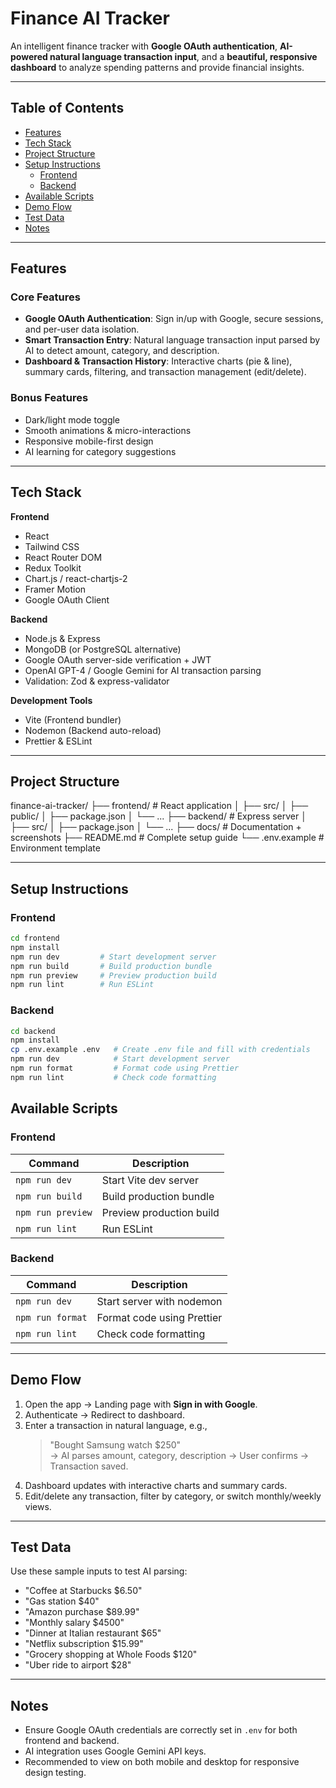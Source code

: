 # Finance AI Tracker

An intelligent finance tracker with **Google OAuth authentication**, **AI-powered natural language transaction input**, and a **beautiful, responsive dashboard** to analyze spending patterns and provide financial insights.

---

## Table of Contents

- [Features](#features)  
- [Tech Stack](#tech-stack)  
- [Project Structure](#project-structure)  
- [Setup Instructions](#setup-instructions)  
  - [Frontend](#frontend)  
  - [Backend](#backend)  
- [Available Scripts](#available-scripts)  
- [Demo Flow](#demo-flow)  
- [Test Data](#test-data)  
- [Notes](#notes)

---

## Features

### Core Features
- **Google OAuth Authentication**: Sign in/up with Google, secure sessions, and per-user data isolation.  
- **Smart Transaction Entry**: Natural language transaction input parsed by AI to detect amount, category, and description.  
- **Dashboard & Transaction History**: Interactive charts (pie & line), summary cards, filtering, and transaction management (edit/delete).  

### Bonus Features
- Dark/light mode toggle  
- Smooth animations & micro-interactions  
- Responsive mobile-first design  
- AI learning for category suggestions  

---

## Tech Stack

**Frontend**  
- React  
- Tailwind CSS  
- React Router DOM  
- Redux Toolkit  
- Chart.js / react-chartjs-2  
- Framer Motion  
- Google OAuth Client  

**Backend**  
- Node.js & Express  
- MongoDB (or PostgreSQL alternative)  
- Google OAuth server-side verification + JWT  
- OpenAI GPT-4 / Google Gemini for AI transaction parsing  
- Validation: Zod & express-validator  

**Development Tools**  
- Vite (Frontend bundler)  
- Nodemon (Backend auto-reload)  
- Prettier & ESLint  

---

## Project Structure

finance-ai-tracker/
├── frontend/ # React application
│       ├── src/
│       ├── public/
│       ├── package.json
│       └── ...
├── backend/ # Express server
│     ├── src/
│     ├── package.json
│     └── ...
├── docs/ # Documentation + screenshots
├── README.md # Complete setup guide
└── .env.example # Environment template



---

## Setup Instructions

### Frontend

```bash
cd frontend
npm install
npm run dev         # Start development server
npm run build       # Build production bundle
npm run preview     # Preview production build
npm run lint        # Run ESLint
```
### Backend
```bash
cd backend
npm install
cp .env.example .env   # Create .env file and fill with credentials
npm run dev            # Start development server
npm run format         # Format code using Prettier
npm run lint           # Check code formatting
```

## Available Scripts

### Frontend

| Command | Description |
|---------|-------------|
| `npm run dev` | Start Vite dev server |
| `npm run build` | Build production bundle |
| `npm run preview` | Preview production build |
| `npm run lint` | Run ESLint |

### Backend

| Command | Description |
|---------|-------------|
| `npm run dev` | Start server with nodemon |
| `npm run format` | Format code using Prettier |
| `npm run lint` | Check code formatting |

---

## Demo Flow

1. Open the app → Landing page with **Sign in with Google**.  
2. Authenticate → Redirect to dashboard.  
3. Enter a transaction in natural language, e.g.,  
   > "Bought Samsung watch $250"  
   → AI parses amount, category, description → User confirms → Transaction saved.  
4. Dashboard updates with interactive charts and summary cards.  
5. Edit/delete any transaction, filter by category, or switch monthly/weekly views.  

---

## Test Data

Use these sample inputs to test AI parsing:

- "Coffee at Starbucks $6.50"  
- "Gas station $40"  
- "Amazon purchase $89.99"  
- "Monthly salary $4500"  
- "Dinner at Italian restaurant $65"  
- "Netflix subscription $15.99"  
- "Grocery shopping at Whole Foods $120"  
- "Uber ride to airport $28"  

---

## Notes

- Ensure Google OAuth credentials are correctly set in `.env` for both frontend and backend.  
- AI integration uses Google Gemini API keys.  
- Recommended to view on both mobile and desktop for responsive design testing.
